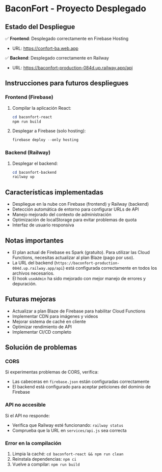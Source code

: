 # BaconFort - Proyecto Desplegado

## Estado del Despliegue

✅ **Frontend**: Desplegado correctamente en Firebase Hosting
- URL: https://confort-ba.web.app

✅ **Backend**: Desplegado correctamente en Railway
- URL: https://baconfort-production-084d.up.railway.app/api

## Instrucciones para futuros despliegues

### Frontend (Firebase)

1. Compilar la aplicación React:
   ```powershell
   cd baconfort-react
   npm run build
   ```

2. Desplegar a Firebase (solo hosting):
   ```powershell
   firebase deploy --only hosting
   ```

### Backend (Railway)

1. Desplegar el backend:
   ```powershell
   cd baconfort-backend
   railway up
   ```

## Características implementadas

- Despliegue en la nube con Firebase (frontend) y Railway (backend)
- Detección automática de entorno para configurar URLs de API
- Manejo mejorado del contexto de administración
- Optimización de localStorage para evitar problemas de quota
- Interfaz de usuario responsiva

## Notas importantes

- El plan actual de Firebase es Spark (gratuito). Para utilizar las Cloud Functions, necesitas actualizar al plan Blaze (pago por uso).
- La URL del backend (`https://baconfort-production-084d.up.railway.app/api`) está configurada correctamente en todos los archivos necesarios.
- El hook `useAdmin` ha sido mejorado con mejor manejo de errores y depuración.

## Futuras mejoras

- Actualizar a plan Blaze de Firebase para habilitar Cloud Functions
- Implementar CDN para imágenes y videos
- Mejorar sistema de caché en cliente
- Optimizar rendimiento de API
- Implementar CI/CD completo

## Solución de problemas

### CORS
Si experimentas problemas de CORS, verifica:
- Las cabeceras en `firebase.json` están configuradas correctamente
- El backend está configurado para aceptar peticiones del dominio de Firebase

### API no accesible
Si el API no responde:
- Verifica que Railway esté funcionando: `railway status`
- Comprueba que la URL en `services/api.js` sea correcta

### Error en la compilación
1. Limpia la caché: `cd baconfort-react && npm run clean`
2. Reinstala dependencias: `npm ci`
3. Vuelve a compilar: `npm run build`
